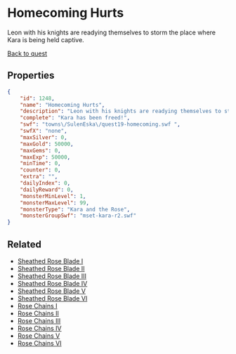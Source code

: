 # Homecoming Hurts

Leon with his knights are readying themselves to storm the place where Kara is being held captive.

[Back to quest](../quests.md)

## Properties

```json
{
    "id": 1248,
    "name": "Homecoming Hurts",
    "description": "Leon with his knights are readying themselves to storm the place where Kara is being held captive.",
    "complete": "Kara has been freed!",
    "swf": "towns\/SulenEska\/quest19-homecoming.swf ",
    "swfX": "none",
    "maxSilver": 0,
    "maxGold": 50000,
    "maxGems": 0,
    "maxExp": 50000,
    "minTime": 0,
    "counter": 0,
    "extra": "",
    "dailyIndex": 0,
    "dailyReward": 0,
    "monsterMinLevel": 1,
    "monsterMaxLevel": 99,
    "monsterType": "Kara and the Rose",
    "monsterGroupSwf": "mset-kara-r2.swf"
}
```

## Related

- [Sheathed Rose Blade I](../items/13603-sheathed-rose-blade-i.md)
- [Sheathed Rose Blade II](../items/13604-sheathed-rose-blade-ii.md)
- [Sheathed Rose Blade III](../items/13605-sheathed-rose-blade-iii.md)
- [Sheathed Rose Blade IV](../items/13606-sheathed-rose-blade-iv.md)
- [Sheathed Rose Blade V](../items/13607-sheathed-rose-blade-v.md)
- [Sheathed Rose Blade VI](../items/13608-sheathed-rose-blade-vi.md)
- [Rose Chains I](../items/13609-rose-chains-i.md)
- [Rose Chains II](../items/13610-rose-chains-ii.md)
- [Rose Chains III](../items/13611-rose-chains-iii.md)
- [Rose Chains IV](../items/13612-rose-chains-iv.md)
- [Rose Chains V](../items/13613-rose-chains-v.md)
- [Rose Chains VI](../items/13614-rose-chains-vi.md)

